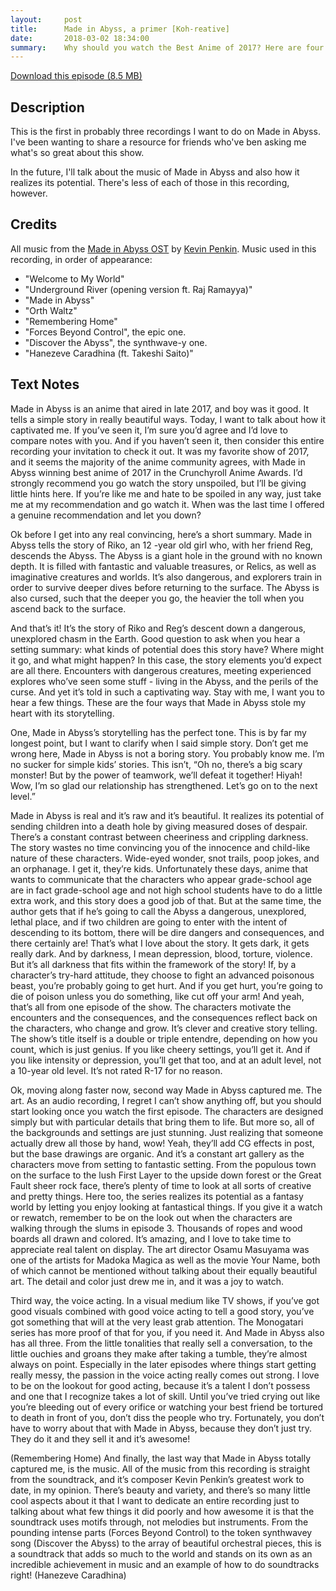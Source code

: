 ```yaml
---
layout:     post
title:      Made in Abyss, a primer [Koh-reative]
date:       2018-03-02 18:34:00
summary:    Why should you watch the Best Anime of 2017? Here are four reasons.
---
```


<a href="http://www.joshuakoh.me/koh-reative-audio/02%20Made%20in%20Abyss.mp3" class="button button-blue button-big">Download this episode (8.5 MB)</a>

## Description

This is the first in probably three recordings I want to do on Made in Abyss. I've been wanting to share a resource for friends who've ben asking me what's so great about this show. 

In the future, I'll talk about the music of Made in Abyss and also how it realizes its potential. There's less of each of those in this recording, however.

## Credits

All music from the [Made in Abyss OST](https://www.amazon.com/Made-Abyss-KEVIN-PENKIN/dp/B073QWKGNS) by [Kevin Penkin](http://www.kpenkmusic.com/). Music used in this recording, in order of appearance:

- "Welcome to My World"
- "Underground River (opening version ft. Raj Ramayya)"
- "Made in Abyss"
- "Orth Waltz"
- "Remembering Home"
- "Forces Beyond Control", the epic one.
- "Discover the Abyss", the synthwave-y one.
- "Hanezeve Caradhina (ft. Takeshi Saito)"

## Text Notes

Made in Abyss is an anime that aired in late 2017, and boy was it good. It tells a simple story in really beautiful ways. Today, I want to talk about how it captivated me. If you’ve seen it, I’m sure you’d agree and I’d love to compare notes with you. And if you haven’t seen it, then consider this entire recording your invitation to check it out. It was my favorite show of 2017, and it seems the majority of the anime community agrees, with Made in Abyss winning best anime of 2017 in the Crunchyroll Anime Awards. I’d strongly recommend you go watch the story unspoiled, but I’ll be giving little hints here. If you’re like me and hate to be spoiled in any way, just take me at my recommendation and go watch it. When was the last time I offered a genuine recommendation and let you down? 

Ok before I get into any real convincing, here’s a short summary. Made in Abyss tells the story of Riko, an 12 -year old girl who, with her friend Reg, descends the Abyss. The Abyss is a giant hole in the ground with no known depth. It is filled with fantastic and valuable treasures, or Relics, as well as imaginative creatures and worlds. It’s also dangerous, and explorers train in order to survive deeper dives before returning to the surface. The Abyss is also cursed, such that the deeper you go, the heavier the toll when you ascend back to the surface. 

And that’s it! It’s the story of Riko and Reg’s descent down a dangerous, unexplored chasm in the Earth. Good question to ask when you hear a setting summary: what kinds of potential does this story have? Where might it go, and what might happen? In this case, the story elements you’d expect are all there. Encounters with dangerous creatures, meeting experienced explores who’ve seen some stuff - living in the Abyss, and the perils of the curse. And yet it’s told in such a captivating way. Stay with me, I want you to hear a few things. These are the four ways that Made in Abyss stole my heart with its storytelling.

One, Made in Abyss’s storytelling has the perfect tone. This is by far my longest point, but I want to clarify when I said simple story. Don’t get me wrong here, Made in Abyss is not a boring story. You probably know me. I’m no sucker for simple kids’ stories. This isn’t, “Oh no, there’s a big scary monster! But by the power of teamwork, we’ll defeat it together! Hiyah! Wow, I’m so glad our relationship has strengthened. Let’s go on to the next level.” 

Made in Abyss is real and it’s raw and it’s beautiful. It realizes its potential of sending children into a death hole by giving measured doses of despair. There’s a constant contrast between cheeriness and crippling darkness. The story wastes no time convincing you of the innocence and child-like nature of these characters. Wide-eyed wonder, snot trails, poop jokes, and an orphanage. I get it, they’re kids. Unfortunately these days, anime that wants to communicate that the characters who appear grade-school age are in fact grade-school age and not high school students have to do a little extra work, and this story does a good job of that. But at the same time, the author gets that if he’s going to call the Abyss a dangerous, unexplored, lethal place, and if two children are going to enter with the intent of descending to its bottom, there will be dire dangers and consequences, and there certainly are! That’s what I love about the story. It gets dark, it gets really dark. And by darkness, I mean depression, blood, torture, violence. But it’s all darkness that fits within the framework of the story! If, by a character’s try-hard attitude, they choose to fight an advanced poisonous beast, you’re probably going to get hurt. And if you get hurt, you’re going to die of poison unless you do something, like cut off your arm! And yeah, that’s all from one episode of the show. The characters motivate the encounters and the consequences, and the consequences reflect back on the characters, who change and grow. It’s clever and creative story telling. The show’s title itself is a double or triple entendre, depending on how you count, which is just genius. If you like cheery settings, you’ll get it. And if you like intensity or depression, you’ll get that too, and at an adult level, not a 10-year old level. It’s not rated R-17 for no reason.

Ok, moving along faster now, second way Made in Abyss captured me. The art. As an audio recording, I regret I can’t show anything off, but you should start looking once you watch the first episode. The characters are designed simply but with particular details that bring them to life. But more so, all of the backgrounds and settings are just stunning. Just realizing that someone actually drew all those by hand, wow! Yeah, they’ll add CG effects in post, but the base drawings are organic. And it’s a constant art gallery as the characters move from setting to fantastic setting. From the populous town on the surface to the lush First Layer to the upside down forest or the Great Fault sheer rock face, there’s plenty of time to look at all sorts of creative and pretty things. Here too, the series realizes its potential as a fantasy world by letting you enjoy looking at fantastical things. If you give it a watch or rewatch, remember to be on the look out when the characters are walking through the slums in episode 3. Thousands of ropes and wood boards all drawn and colored. It’s amazing, and I love to take time to appreciate real talent on display. The art director Osamu Masuyama was one of the artists for Madoka Magica as well as the movie Your Name, both of which cannot be mentioned without talking about their equally beautiful art. The detail and color just drew me in, and it was a joy to watch.

 Third way, the voice acting. In a visual medium like TV shows, if you’ve got good visuals combined with good voice acting to tell a good story, you’ve got something that will at the very least grab attention. The Monogatari series has more proof of that for you, if you need it. And Made in Abyss also has all three. From the little tonalities that really sell a conversation, to the little ouchies and groans they make after taking a tumble, they’re almost always on point. Especially in the later episodes where things start getting really messy, the passion in the voice acting really comes out strong. I love to be on the lookout for good acting, because it’s a talent I don’t possess and one that I recognize takes a lot of skill. Until you’ve tried crying out like you’re bleeding out of every orifice or watching your best friend be tortured to death in front of you, don’t diss the people who try. Fortunately, you don’t have to worry about that with Made in Abyss, because they don’t just try. They do it and they sell it and it’s awesome!

(Remembering Home) And finally, the last way that Made in Abyss totally captured me, is the music. All of the music from this recording is straight from the soundtrack, and it’s composer Kevin Penkin’s greatest work to date, in my opinion. There’s beauty and variety, and there’s so many little cool aspects about it that I want to dedicate an entire recording just to talking about what few things it did poorly and how awesome it is that the soundtrack uses motifs through, not melodies but instruments. From the pounding intense parts (Forces Beyond Control) to the token synthwavey song (Discover the Abyss) to the array of beautiful orchestral pieces, this is a soundtrack that adds so much to the world and stands on its own as an incredible achievement in music and an example of how to do soundtracks right! (Hanezeve Caradhina)
